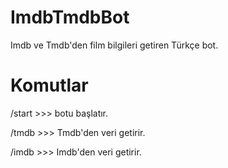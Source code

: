 # ImdbTmdbBot
Imdb ve Tmdb'den film bilgileri getiren Türkçe bot.
 
# Komutlar
/start >>> botu başlatır. 

/tmdb >>> Tmdb'den veri getirir. 

/imdb >>> Imdb'den veri getirir.
